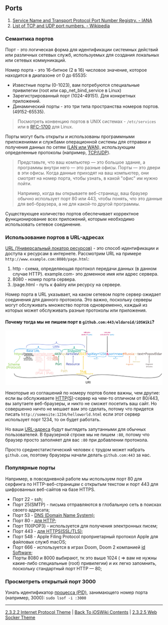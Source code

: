 ## Ports

1. [Service Name and Transport Protocol Port Number Registry. - IANA](https://www.iana.org/assignments/service-names-port-numbers/service-names-port-numbers.xml)
2. [List of TCP and UDP port numbers. - Wikipedia](https://en.wikipedia.org/wiki/List_of_TCP_and_UDP_port_numbers)

### Семантика портов

Порт - это логическая форма для идентификации системных действий или различных сетевых служб, используемых для создания локальных или сетевых коммуникаций.

Номер порта - это 16-битное (2 в 16) числовое значение, которое находится в диапазоне от 0 до 65535:
* Известные порты (0-1023), вам потребуются специальные привилегии (root или cap_net_bind_service в Linux)
* Зарегистрированный порт (1024-49151). Для конкретных приложений.
* Динамический порты - это три типа пространства номеров портов. (49152-65535).
 
> Посмотреть конвенцию портов в UNIX системах - `/etc/services` или в [RFC-1700](https://datatracker.ietf.org/doc/html/rfc1700) для Linux.

Порты могут быть открыты и использованы программными приложениями и службами операционной системы для отправки и получения данных по сетям ([LAN или WAN](./2.3.2.1%20WWW.md)), использующим определенные протоколы (например, [TCP/UDP](./2.3.2.3%20Protocols.md)).

> Представьте, что ваш компьютер — это большое здание, а программы внутри него — это разные офисы. Порты — это двери в эти офисы. Когда данные приходят на ваш компьютер, они смотрят на номер порта, чтобы узнать, в какой "офис" им нужно пойти.
> 
> Например, когда вы открываете веб-страницу, ваш браузер обычно использует порт 80 или 443, чтобы понять, что это данные для веб-браузера, а не для какой-то другой программы.

Существующее количество портов обеспечивает корректное функционирование всех приложений, которым необходимо использовать сетевое соединение.

### Использование портов в URL-адресах

[URL (Универсальный локатор ресурсов)](/2%20ComputerScience/2.3%20Networking/2.3.1%20API/2.3.1.3%20URI\URL\URN.md) - это способ идентификации и доступа к ресурсам в интернете. Рассмотрим URL на примере `http://www.example.com:8080/page.html`:

1. http - схема, определяющая протокол передачи данных (в данном случае HTTP).
example.com- это доменное имя или адрес сервера.
2. 8080 - номер порта сервера.
3. /page.html - путь к файлу или ресурсу на сервере.
 
Номер порта в URL указывает, на каком сетевом порте сервер ожидает соединения для данного протокола. Это важно, поскольку серверы могут обслуживать множество портов одновременно, каждый из которых может обслуживать разные протоколы или приложения.

#### Почему тогда мы не пишем порт в `github.com:443/eldaroid/iOSWiki`?

![](https://github.com/eldaroid/pictures/blob/master/iOSWiki/ComputerScience/NewFullURISchem.jpg?raw=true)

Некоторые из соглашений по номеру портов более важны, чем другие: если вы обслуживаете [HTTP(S)](../2.3.1%20API/2.3.1.4%20HTTP_Methods.md)-сервер на чем-то отличном от 80/443, вы запутаете веб-браузеры, и никто не сможет посетить ваш сайт. Но совершенно ничто не мешает вам это сделать, потому что придется писать `http://somesite:1234/helloworld.html` если этот сервер использует порт 1234, то он будет работать. 

Но ваши [URL-адреса](../2.3.1%20API/2.3.1.3%20URI\URL\URN.md) будут выглядеть запутанными для обычных пользователей. В браузерной строке мы не пишем `:80`, потому что браузер просто заполняет для вас `:80` при добавлении протокола.

Просто среднестатистический человек с трудом может набрать `github.com`, поэтому браузеры начали делать `github.com:443` за нас.

### Популярные порты

Например, в повседневной работе мы используем порт 80 для серфинга по HTTP-веб-страницам с открытым текстом и порт 443 для шифрованных веб-сайтов на базе HTTPS.

* Порт 22 - ssh;
* Порт 25(SMTP) - письма отправляются в глобальную сеть в поисках своего адресата;
* Порт 53 - [DNS (Domain Name System)](https://aws.amazon.com/ru/route53/what-is-dns/);
* Порт 80 - [для HTTP](https://datatracker.ietf.org/doc/html/rfc1738#section-3.3);
* Порт 110(POP3) - используется для получения электронных писем;
* Порт 443 - [для HTTPS(SSL/TLS)](https://datatracker.ietf.org/doc/html/rfc2818#section-2.3);
* Порт 548 - Apple Filing Protocol проприетарный протокол Apple для файловых служб macOS;
* Порт 666 - используется в играх Doom, Doom 2 компанией [id Software](https://ru.wikipedia.org/wiki/Id_Software);
* Порты 8080 и 8000 выбирают, тк это выше 1024 (
=> вам не нужны какие-либо специальные (root) привилегии) ​​и их легко запомнить, поскольку стандартный порт HTTP — 80;

### Просмотреть открытый порт 3000

Узнать идентификатор [процесса (PID)](/2%20ComputerScience/2.0%20Linux/2.0.4%20ConcurrencyAndMultitasking/2.0.4.1%20Process.md), занимающего номер порта (например, 3000): `sudo lsof -i :3000`

---

[2.3.2.2 Internet Protocol Theme](./2.3.2.4%20IP.md) | [Back To iOSWiki Contents](https://github.com/eldaroid/iOSWiki) | [2.3.2.5 Web Socker Theme](./2.3.2.6%20WebSocket.md)